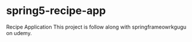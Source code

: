 # spring5-recipe-app
Recipe Application
This project is follow along with springframeowrkgugu on udemy.
